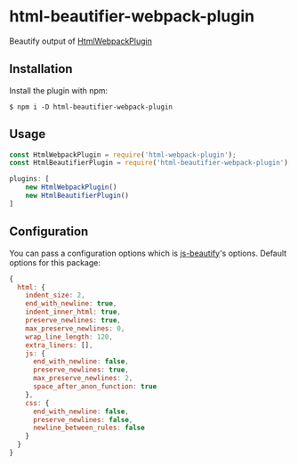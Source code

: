 # html-beautifier-webpack-plugin

Beautify output of
[HtmlWebpackPlugin](https://github.com/jantimon/html-webpack-plugin)

## Installation

Install the plugin with npm:

```shell
$ npm i -D html-beautifier-webpack-plugin
```

## Usage

```javascript
const HtmlWebpackPlugin = require('html-webpack-plugin');
const HtmlBeautifierPlugin = require('html-beautifier-webpack-plugin');

plugins: [
    new HtmlWebpackPlugin()
    new HtmlBeautifierPlugin()
]
```

## Configuration

You can pass a configuration options which is
[js-beautify](https://github.com/beautify-web/js-beautify)'s options. Default
options for this package:

```js
{
  html: {
    indent_size: 2,
    end_with_newline: true,
    indent_inner_html: true,
    preserve_newlines: true,
    max_preserve_newlines: 0,
    wrap_line_length: 120,
    extra_liners: [],
    js: {
      end_with_newline: false,
      preserve_newlines: true,
      max_preserve_newlines: 2,
      space_after_anon_function: true
    },
    css: {
      end_with_newline: false,
      preserve_newlines: false,
      newline_between_rules: false
    }
  }
}
```
